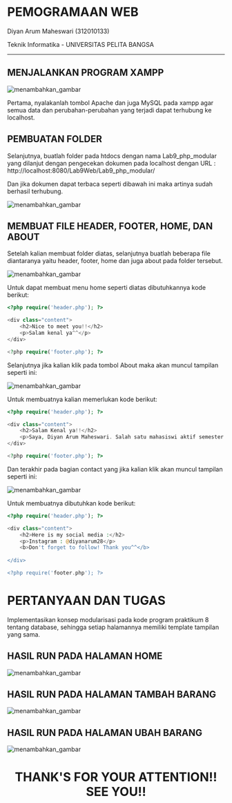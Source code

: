 # PEMOGRAMAAN WEB

Diyan Arum Maheswari (312010133)

Teknik Informatika - UNIVERSITAS PELITA BANGSA
______________________________________________

## MENJALANKAN PROGRAM XAMPP

![menambahkan_gambar](img/XAMPP.png)

Pertama, nyalakanlah tombol Apache dan juga MySQL pada xampp agar semua data dan perubahan-perubahan yang terjadi dapat terhubung ke localhost.

## PEMBUATAN FOLDER

Selanjutnya, buatlah folder pada htdocs dengan nama Lab9_php_modular yang dilanjut dengan pengecekan dokumen pada localhost dengan URL : http://localhost:8080/Lab9Web/Lab9_php_modular/ 

Dan jika dokumen dapat terbaca seperti dibawah ini maka artinya sudah berhasil terhubung.

![menambahkan_gambar](img/CEK%20DATA.png)

## MEMBUAT FILE HEADER, FOOTER, HOME, DAN ABOUT

Setelah kalian membuat folder diatas, selanjutnya buatlah beberapa file diantaranya yaitu header, footer, home dan juga about pada folder tersebut.

![menambahkan_gambar](img/HOME.png)

Untuk dapat membuat menu home seperti diatas dibutuhkannya kode berikut:

```php
<?php require('header.php'); ?>

<div class="content">
    <h2>Nice to meet you!!</h2>
    <p>Salam kenal ya^^</p>
</div>

<?php require('footer.php'); ?>  
```

Selanjutnya jika kalian klik pada tombol About maka akan muncul tampilan seperti ini:

![menambahkan_gambar](img/ABOUT.png)

Untuk membuatnya kalian memerlukan kode berikut:

```php
<?php require('header.php'); ?>

<div class="content">
    <h2>Salam Kenal ya!!</h2>
    <p>Saya, Diyan Arum Maheswari. Salah satu mahasiswi aktif semester 4, jurusan Teknik Informatika di Universitas Pelita Bangsa.</p>
</div>

<?php require('footer.php'); ?>
```

Dan terakhir pada bagian contact yang jika kalian klik akan muncul tampilan seperti ini:

![menambahkan_gambar](img/CONTACT.png)

Untuk membuatnya dibutuhkan kode berikut:

```php
<?php require('header.php'); ?>

<div class="content">
    <h2>Here is my social media :</h2>
    <p>Instagram : @diyanarum28</p>
    <b>Don't forget to follow! Thank you^^</b>
    
</div>

<?php require('footer.php'); ?>  
```


# PERTANYAAN DAN TUGAS

Implementasikan konsep modularisasi pada kode program praktikum 8 tentang database, sehingga setiap halamannya memiliki template tampilan yang sama.

## HASIL RUN PADA HALAMAN HOME

![menambahkan_gambar](img/TUGAS%20HOME.png)

## HASIL RUN PADA HALAMAN TAMBAH BARANG

![menambahkan_gambar](img/TUGAS%20TAMBAH.png)

## HASIL RUN PADA HALAMAN UBAH BARANG

![menambahkan_gambar](img/TUGAS%20UBAH.png)

# <P align="center"> THANK'S FOR YOUR ATTENTION!! SEE YOU!!
